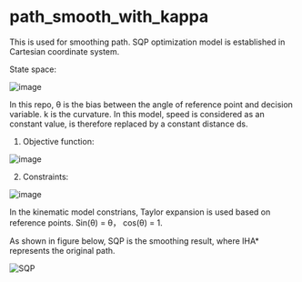 # path_smooth_with_kappa


This is used for smoothing path. SQP optimization model is established in Cartesian coordinate system.

State space:

![image](https://user-images.githubusercontent.com/32810296/201311718-9f37594a-ba9a-4882-88a6-124a1294053d.png)

In this repo, θ is the bias between the angle of reference point and decision variable. k is the curvature. In this model, speed is considered as an constant value, is therefore replaced by a constant distance ds.

1. Objective function:

![image](https://user-images.githubusercontent.com/32810296/201308568-f1bac6df-a060-4973-b662-5bcc70f0b984.png)

2. Constraints:

![image](https://user-images.githubusercontent.com/32810296/201308814-58fe1638-e5cc-4847-bce7-8f6e4a537a48.png)

In the kinematic model constrians, Taylor expansion is used based on reference points.  Sin(θ) = θ， cos(θ) = 1.

As shown in figure below, SQP is the smoothing result, where IHA* represents the original path.

![SQP](https://user-images.githubusercontent.com/32810296/201310585-d97a453f-668f-466b-b0f6-3d6bdd1dc5c7.jpg)

